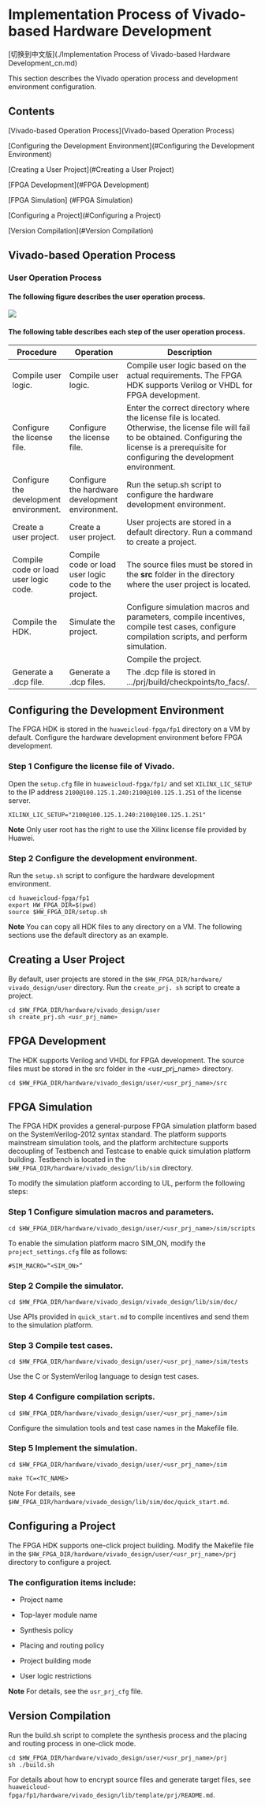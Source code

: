 Implementation Process of Vivado-based Hardware Development
=======

[切换到中文版](./Implementation Process of Vivado-based Hardware Development_cn.md)

This section describes the Vivado operation process and development environment configuration.

Contents
-------
[Vivado-based Operation Process](Vivado-based Operation Process)

[Configuring the Development Environment](#Configuring the Development Environment)

[Creating a User Project](#Creating a User Project)

[FPGA Development](#FPGA Development)

[FPGA Simulation] (#FPGA Simulation)

[Configuring a Project](#Configuring a Project)

[Version Compilation](#Version Compilation)

Vivado-based Operation Process
-------

### User Operation Process

#### The following figure describes the user operation process.

![](media/vivado_hdk.jpg)

#### The following table describes each step of the user operation process.

| Procedure                              | Operation                                | Description                              |
| -------------------------------------- | ---------------------------------------- | ---------------------------------------- |
| Compile user logic.                    | Compile user logic.                      | Compile user logic based on the actual requirements. The FPGA HDK supports Verilog or VHDL for FPGA development. |
| Configure the license file.            | Configure the license file.              | Enter the correct directory where the license file is located. Otherwise, the license file will fail to be obtained. Configuring the license is a prerequisite for configuring the development environment. |
| Configure the development environment. | Configure the hardware development environment. | Run the setup.sh script to configure the hardware development environment. |
| Create a user project.                 | Create a user project.                   | User projects are stored in a default directory. Run a command to create a project. |
| Compile code or load user logic code.  | Compile code or load user logic code to the project. | The source files must be stored in the **src** folder in the directory where the user project is located. |
| Compile the HDK.                       | Simulate the project.                    | Configure simulation macros and parameters, compile incentives, compile test cases, configure compilation scripts, and perform simulation. |
|                                        |                                          | Compile the project.                     |
| Generate a .dcp file.                  | Generate a .dcp files.                   | The .dcp file is stored in .../prj/build/checkpoints/to_facs/. |

Configuring the Development Environment
--------

The FPGA HDK is stored in the `huaweicloud-fpga/fp1` directory on a VM by default. Configure the hardware development environment before FPGA development.

### Step 1 Configure the license file of Vivado.

Open the `setup.cfg` file in `huaweicloud-fpga/fp1/` and set `XILINX_LIC_SETUP` to the IP address `2100@100.125.1.240:2100@100.125.1.251` of the license server.

`XILINX_LIC_SETUP="2100@100.125.1.240:2100@100.125.1.251"`

**Note** 
Only user root has the right to use the Xilinx license file provided by Huawei.

### Step 2 Configure the development environment.

Run the `setup.sh` script to configure the hardware development environment.

`cd huaweicloud-fpga/fp1`  
`export HW_FPGA_DIR=$(pwd)`  
`source $HW_FPGA_DIR/setup.sh`


**Note** 
You can copy all HDK files to any directory on a VM. The following sections use the default directory as an example.


Creating a User Project
------------

By default, user projects are stored in the `$HW_FPGA_DIR/hardware/ vivado_design/user` directory. Run the `create_prj. sh` script to create a project.

`cd $HW_FPGA_DIR/hardware/vivado_design/user`  
`sh create_prj.sh <usr_prj_name>`

FPGA Development
--------

The HDK supports Verilog and VHDL for FPGA development. The source files must be stored in the src folder in the <usr_prj_name> directory.

`cd $HW_FPGA_DIR/hardware/vivado_design/user/<usr_prj_name>/src`

FPGA Simulation
--------

The FPGA HDK provides a general-purpose FPGA simulation platform based on the SystemVerilog-2012 syntax standard. The platform supports mainstream simulation tools, and the platform architecture supports decoupling of Testbench and Testcase to enable quick simulation platform building. Testbench is located in the `$HW_FPGA_DIR/hardware/vivado_design/lib/sim` directory.

To modify the simulation platform according to UL, perform the following steps:

###   Step 1 Configure simulation macros and parameters.

`cd $HW_FPGA_DIR/hardware/vivado_design/user/<usr_prj_name>/sim/scripts`

To enable the simulation platform macro SIM_ON, modify the `project_settings.cfg` file as follows:

`#SIM_MACRO=“<SIM_ON>”`

### Step 2 Compile the simulator.

`cd $HW_FPGA_DIR/hardware/vivado_design/vivado_design/lib/sim/doc/`

Use APIs provided in `quick_start.md` to compile incentives and send them to the simulation platform.

### Step 3 Compile test cases.

`cd $HW_FPGA_DIR/hardware/vivado_design/user/<usr_prj_name>/sim/tests`

Use the C or SystemVerilog language to design test cases.

### Step 4 Configure compilation scripts.

`cd $HW_FPGA_DIR/hardware/vivado_design/user/<usr_prj_name>/sim`

Configure the simulation tools and test case names in the Makefile file.

### Step 5 Implement the simulation.

`cd $HW_FPGA_DIR/hardware/vivado_design/user/<usr_prj_name>/sim`

`make TC=<TC_NAME>`


Note
For details, see `$HW_FPGA_DIR/hardware/vivado_design/lib/sim/doc/quick_start.md`.


Configuring a Project
--------

The FPGA HDK supports one-click project building. Modify the Makefile file in the `$HW_FPGA_DIR/hardware/vivado_design/user/<usr_prj_name>/prj` directory to configure a project.

### The configuration items include:

-   Project name

-   Top-layer module name

-   Synthesis policy

-   Placing and routing policy

-   Project building mode

-   User logic restrictions


**Note** 
For details, see the `usr_prj_cfg` file.

Version Compilation
------------

Run the build.sh script to complete the synthesis process and the placing and routing process in one-click mode.

`cd $HW_FPGA_DIR/hardware/vivado_design/user/<usr_prj_name>/prj`  
`sh ./build.sh`

For details about how to encrypt source files and generate target files, see `huaweicloud-fpga/fp1/hardware/vivado_design/lib/template/prj/README.md`.

